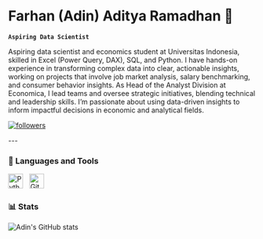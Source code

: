 # Farhan (Adin) Aditya Ramadhan 👋

**`Aspiring Data Scientist`**

Aspiring data scientist and economics student at Universitas Indonesia, skilled in Excel (Power Query, DAX), SQL, and Python. I have hands-on experience in transforming complex data into clear, actionable insights, working on projects that involve job market analysis, salary benchmarking, and consumer behavior insights. As Head of the Analyst Division at Economica, I lead teams and oversee strategic initiatives, blending technical and leadership skills. I’m passionate about using data-driven insights to inform impactful decisions in economic and analytical fields.

 <p align="left">
   <a href="https://github.com/adinramaadin?tab=followers">
     <img alt="followers" title="Follow me on Github" src="https://custom-icon-badges.demolab.com/github/followers/adinramaadin?color=236ad3&labelColor=1155ba&style=for-the-badge&logo=person-add&label=Follow&logoColor=white"/></a>
    </p>
---

### 🧰 Languages and Tools
<img align="left" alt="Python" width="30px" style="padding-right:10px;" src="https://cdn.jsdelivr.net/gh/devicons/devicon/icons/python/python-plain.svg" />
<img align="left" alt="GitHub" width="30px" style="padding-right:10px;" src="https://cdn.jsdelivr.net/gh/devicons/devicon/icons/github/github-original.svg" />
<br />

#

### 📊 Stats

![Adin's GitHub stats](https://github-readme-stats.vercel.app/api?username=adinramaadin&show_icons=true&theme=gruvbox)

#

[website]: https://www.linkedin.com/in/adinramaadin/
<!--
**adinramaadin/adinramaadin** is a ✨ _special_ ✨ repository because its `README.md` (this file) appears on your GitHub profile.

Here are some ideas to get you started:

- 🔭 I’m currently working on ...
- 🌱 I’m currently learning ...
- 👯 I’m looking to collaborate on ...
- 🤔 I’m looking for help with ...
- 💬 Ask me about ...
- 📫 How to reach me: ...
- 😄 Pronouns: ...
- ⚡ Fun fact: ...
-->
